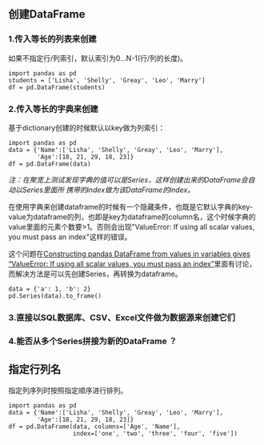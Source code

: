 ## 创建DataFrame

### 1.传入等长的列表来创建

如果不指定行/列索引，默认索引为0...N-1(行/列的长度)。

```
import pandas as pd
students = ['Lisha', 'Shelly', 'Greay', 'Leo', 'Marry']
df = pd.DataFrame(students)
```

### 2.传入等长的字典来创建

基于dictionary创建的时候默认以key做为列索引：

```
import pandas as pd
data = {'Name':['Lisha', 'Shelly', 'Greay', 'Leo', 'Marry'],
        'Age':[18, 21, 29, 18, 23]}
df = pd.DataFrame(data)
```

*注：在聚宽上测试发现字典的值可以是Series，这样创建出来的DataFrame会自动以Series里面所
携带的index做为该DataFrame的index。*

在使用字典来创建dataframe的时候有一个隐藏条件，也既是它默认字典的key-value为dataframe的列，也即是key为dataframe的column名，这个时候字典的value里面的元素个数要>1。否则会出现"ValueError: If using all scalar values, you must pass an index"这样的错误。

这个问题在[Constructing pandas DataFrame from values in variables gives “ValueError: If using all scalar values, you must pass an index”](https://stackoverflow.com/questions/17839973/constructing-pandas-dataframe-from-values-in-variables-gives-valueerror-if-usi)里面有讨论，而解决方法是可以先创建Series，再转换为dataframe。

```
data = {'a': 1, 'b': 2}
pd.Series(data).to_frame()
```


### 3.直接以SQL数据库、CSV、Excel文件做为数据源来创建它们


### 4.能否从多个Series拼接为新的DataFrame ？



## 指定行列名

指定列序列时按照指定顺序进行排列。

```
import pandas as pd
data = {'Name':['Lisha', 'Shelly', 'Greay', 'Leo', 'Marry'],
        'Age':[18, 21, 29, 18, 23]}
df = pd.DataFrame(data, columns=['Age', 'Name'],
                  index=['one', 'two', 'three', 'four', 'five'])
```
